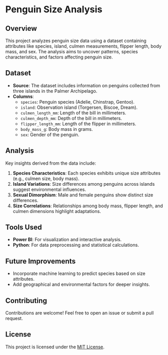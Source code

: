 # Penguin Size Analysis

## Overview
This project analyzes penguin size data using a dataset containing attributes like species, island, culmen measurements, flipper length, body mass, and sex. The analysis aims to uncover patterns, species characteristics, and factors affecting penguin size.

## Dataset
- **Source**: The dataset includes information on penguins collected from three islands in the Palmer Archipelago.
- **Columns**:
  - `species`: Penguin species (Adelie, Chinstrap, Gentoo).
  - `island`: Observation island (Torgersen, Biscoe, Dream).
  - `culmen_length_mm`: Length of the bill in millimeters.
  - `culmen_depth_mm`: Depth of the bill in millimeters.
  - `flipper_length_mm`: Length of the flipper in millimeters.
  - `body_mass_g`: Body mass in grams.
  - `sex`: Gender of the penguin.

## Analysis
Key insights derived from the data include:
1. **Species Characteristics**: Each species exhibits unique size attributes (e.g., culmen size, body mass).
2. **Island Variations**: Size differences among penguins across islands suggest environmental influences.
3. **Sexual Dimorphism**: Male and female penguins show distinct size differences.
4. **Size Correlations**: Relationships among body mass, flipper length, and culmen dimensions highlight adaptations.

## Tools Used
- **Power BI**: For visualization and interactive analysis.
- **Python**: For data preprocessing and statistical calculations.
  
## Future Improvements
- Incorporate machine learning to predict species based on size attributes.
- Add geographical and environmental factors for deeper insights.

## Contributing
Contributions are welcome! Feel free to open an issue or submit a pull request.

## License
This project is licensed under the [MIT License](LICENSE).
